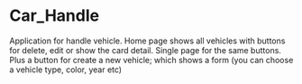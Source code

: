 # Car_Handle

Application for handle vehicle.
Home page shows all vehicles with buttons for delete, edit or show the card detail.
Single page for the same buttons.
Plus a button for create a new vehicle; which shows a form (you can choose a vehicle type, color, year etc)

